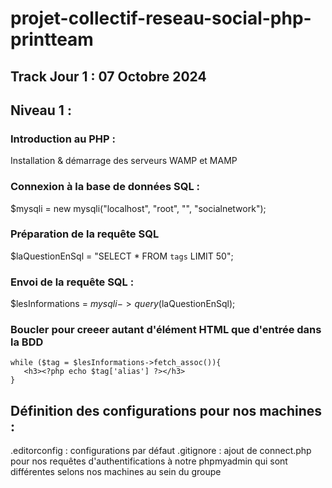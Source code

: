 # projet-collectif-reseau-social-php-printteam

## Track Jour 1 : 07 Octobre 2024

## Niveau 1 :

### Introduction au PHP :
Installation & démarrage des serveurs WAMP et MAMP
### Connexion à la base de données SQL : 
$mysqli = new mysqli("localhost", "root", "", "socialnetwork");
### Préparation de la requête SQL
$laQuestionEnSql = "SELECT * FROM `tags` LIMIT 50";
### Envoi de la requête SQL :
$lesInformations = $mysqli->query($laQuestionEnSql);
### Boucler pour creeer autant d'élément HTML que d'entrée dans la BDD
```
while ($tag = $lesInformations->fetch_assoc()){
   <h3><?php echo $tag['alias'] ?></h3>
}
```
## Définition des configurations pour nos machines : 
.editorconfig : configurations par défaut
.gitignore : ajout de connect.php pour nos requêtes d'authentifications à notre phpmyadmin qui sont différentes selons nos machines au sein du groupe



